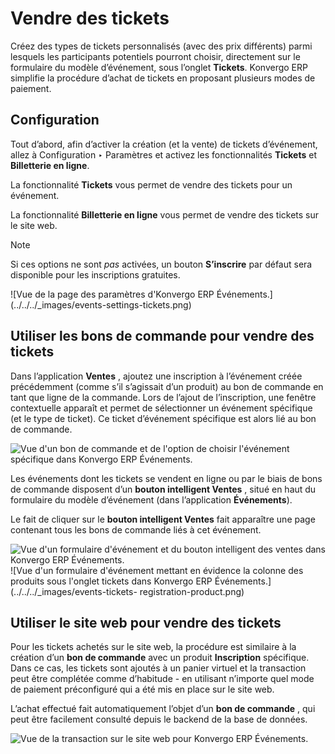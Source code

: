 # Vendre des tickets

Créez des types de tickets personnalisés (avec des prix différents) parmi
lesquels les participants potentiels pourront choisir, directement sur le
formulaire du modèle d’événement, sous l’onglet **Tickets**. Konvergo ERP simplifie la
procédure d’achat de tickets en proposant plusieurs modes de paiement.

## Configuration

Tout d’abord, afin d’activer la création (et la vente) de tickets d’événement,
allez à Configuration ‣ Paramètres et activez les fonctionnalités **Tickets**
et **Billetterie en ligne**.

La fonctionnalité **Tickets** vous permet de vendre des tickets pour un
événement.

La fonctionnalité **Billetterie en ligne** vous permet de vendre des tickets
sur le site web.

<div class="alert alert-primary">
<p class="alert-title">
Note</p><p>Si ces options ne sont <em>pas</em> activées, un bouton <b>S’inscrire</b> par défaut sera disponible pour les inscriptions gratuites.</p>
</div> ![Vue de la page des paramètres d'Konvergo ERP
Événements.](../../../_images/events-settings-tickets.png)

## Utiliser les bons de commande pour vendre des tickets

Dans l’application **Ventes** , ajoutez une inscription à l’événement créée
précédemment (comme s’il s’agissait d’un produit) au bon de commande en tant
que ligne de la commande. Lors de l’ajout de l’inscription, une fenêtre
contextuelle apparaît et permet de sélectionner un événement spécifique (et le
type de ticket). Ce ticket d’événement spécifique est alors lié au bon de
commande.

![Vue d'un bon de commande et de l'option de choisir l'événement spécifique
dans Konvergo ERP Événements.](../../../_images/events-through-sales-order.png)

Les événements dont les tickets se vendent en ligne ou par le biais de bons de
commande disposent d’un **bouton intelligent Ventes** , situé en haut du
formulaire du modèle d’événement (dans l’application **Événements**).

Le fait de cliquer sur le **bouton intelligent Ventes** fait apparaître une
page contenant tous les bons de commande liés à cet événement.

![Vue d'un formulaire d'événement et du bouton intelligent des ventes dans
Konvergo ERP Événements.](../../../_images/events-sales-smartbutton.png) ![Vue d'un
formulaire d'événement mettant en évidence la colonne des produits sous
l'onglet tickets dans Konvergo ERP Événements.](../../../_images/events-tickets-
registration-product.png)

## Utiliser le site web pour vendre des tickets

Pour les tickets achetés sur le site web, la procédure est similaire à la
création d’un **bon de commande** avec un produit **Inscription** spécifique.
Dans ce cas, les tickets sont ajoutés à un panier virtuel et la transaction
peut être complétée comme d’habitude - en utilisant n’importe quel mode de
paiement préconfiguré qui a été mis en place sur le site web.

L’achat effectué fait automatiquement l’objet d’un **bon de commande** , qui
peut être facilement consulté depuis le backend de la base de données.

![Vue de la transaction sur le site web pour Konvergo ERP
Événements.](../../../_images/events-online-ticket-purchase.png)

